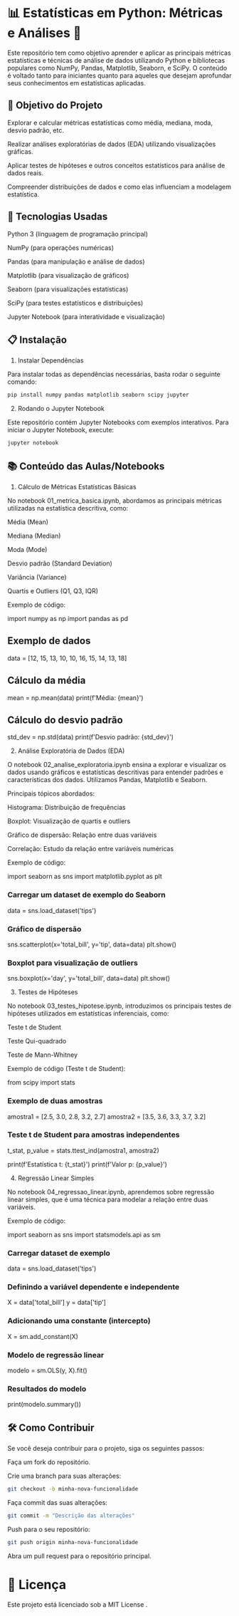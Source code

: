 # 📊 Estatísticas em Python: Métricas e Análises 🧮

Este repositório tem como objetivo aprender e aplicar as principais métricas estatísticas e técnicas de análise de dados utilizando Python e bibliotecas populares como NumPy, Pandas, Matplotlib, Seaborn, e SciPy. O conteúdo é voltado tanto para iniciantes quanto para aqueles que desejam aprofundar seus conhecimentos em estatísticas aplicadas.

## 🎯 Objetivo do Projeto

Explorar e calcular métricas estatísticas como média, mediana, moda, desvio padrão, etc.

Realizar análises exploratórias de dados (EDA) utilizando visualizações gráficas.

Aplicar testes de hipóteses e outros conceitos estatísticos para análise de dados reais.

Compreender distribuições de dados e como elas influenciam a modelagem estatística.

##  🚀 Tecnologias Usadas

Python 3 (linguagem de programação principal)

NumPy (para operações numéricas)

Pandas (para manipulação e análise de dados)

Matplotlib (para visualização de gráficos)

Seaborn (para visualizações estatísticas)

SciPy (para testes estatísticos e distribuições)

Jupyter Notebook (para interatividade e visualização)

## 📋 Instalação
1. Instalar Dependências

Para instalar todas as dependências necessárias, basta rodar o seguinte comando:

```bash
pip install numpy pandas matplotlib seaborn scipy jupyter
```

2. Rodando o Jupyter Notebook

Este repositório contém Jupyter Notebooks com exemplos interativos. Para iniciar o Jupyter Notebook, execute:

```bash 
jupyter notebook
```


## 📚 Conteúdo das Aulas/Notebooks
1. Cálculo de Métricas Estatísticas Básicas

No notebook 01_metrica_basica.ipynb, abordamos as principais métricas utilizadas na estatística descritiva, como:

Média (Mean)

Mediana (Median)

Moda (Mode)

Desvio padrão (Standard Deviation)

Variância (Variance)

Quartis e Outliers (Q1, Q3, IQR)

Exemplo de código:

import numpy as np
import pandas as pd

## Exemplo de dados
data = [12, 15, 13, 10, 10, 16, 15, 14, 13, 18]

## Cálculo da média
mean = np.mean(data)
print(f'Média: {mean}')

## Cálculo do desvio padrão
std_dev = np.std(data)
print(f'Desvio padrão: {std_dev}')

2. Análise Exploratória de Dados (EDA)

O notebook 02_analise_exploratoria.ipynb ensina a explorar e visualizar os dados usando gráficos e estatísticas descritivas para entender padrões e características dos dados. Utilizamos Pandas, Matplotlib e Seaborn.

Principais tópicos abordados:

Histograma: Distribuição de frequências

Boxplot: Visualização de quartis e outliers

Gráfico de dispersão: Relação entre duas variáveis

Correlação: Estudo da relação entre variáveis numéricas

Exemplo de código:

import seaborn as sns
import matplotlib.pyplot as plt

### Carregar um dataset de exemplo do Seaborn
data = sns.load_dataset('tips')

### Gráfico de dispersão
sns.scatterplot(x='total_bill', y='tip', data=data)
plt.show()

### Boxplot para visualização de outliers
sns.boxplot(x='day', y='total_bill', data=data)
plt.show()

3. Testes de Hipóteses

No notebook 03_testes_hipotese.ipynb, introduzimos os principais testes de hipóteses utilizados em estatísticas inferenciais, como:

Teste t de Student

Teste Qui-quadrado

Teste de Mann-Whitney

Exemplo de código (Teste t de Student):

from scipy import stats

### Exemplo de duas amostras
amostra1 = [2.5, 3.0, 2.8, 3.2, 2.7]
amostra2 = [3.5, 3.6, 3.3, 3.7, 3.2]

### Teste t de Student para amostras independentes
t_stat, p_value = stats.ttest_ind(amostra1, amostra2)

print(f'Estatística t: {t_stat}')
print(f'Valor p: {p_value}')

4. Regressão Linear Simples

No notebook 04_regressao_linear.ipynb, aprendemos sobre regressão linear simples, que é uma técnica para modelar a relação entre duas variáveis.

Exemplo de código:

import seaborn as sns
import statsmodels.api as sm

### Carregar dataset de exemplo
data = sns.load_dataset('tips')

### Definindo a variável dependente e independente
X = data['total_bill']
y = data['tip']

### Adicionando uma constante (intercepto)
X = sm.add_constant(X)

### Modelo de regressão linear
modelo = sm.OLS(y, X).fit()

### Resultados do modelo
print(modelo.summary())

## 🛠 Como Contribuir

Se você deseja contribuir para o projeto, siga os seguintes passos:

Faça um fork do repositório.

Crie uma branch para suas alterações:

```bash
git checkout -b minha-nova-funcionalidade
```

Faça commit das suas alterações:

```bash
git commit -m "Descrição das alterações"
```

Push para o seu repositório:

```bash
git push origin minha-nova-funcionalidade
```

Abra um pull request para o repositório principal.

# 📄 Licença

Este projeto está licenciado sob a MIT License
.
